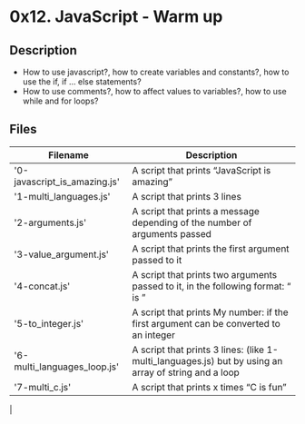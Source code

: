 # 0x12. JavaScript - Warm up

## Description
- How to use javascript?, how to create variables and constants?, how to use the if, if ... else statements?
- How to use comments?, how to affect values to variables?, how to use while and for loops?


## Files
| Filename | Description |
| -------- | ----------- |
| '0-javascript_is_amazing.js' | A script that prints “JavaScript is amazing” |
| '1-multi_languages.js' | A script that prints 3 lines |
| '2-arguments.js' | A script that prints a message depending of the number of arguments passed |
| '3-value_argument.js' | A script that prints the first argument passed to it |
| '4-concat.js' | A script that prints two arguments passed to it, in the following format: “ is ” |
| '5-to_integer.js' | A script that prints My number: <first argument converted in integer> if the first argument can be converted to an integer |
| '6-multi_languages_loop.js' | A script that prints 3 lines: (like 1-multi_languages.js) but by using an array of string and a loop |
| '7-multi_c.js' | A script that prints x times “C is fun” |
|
